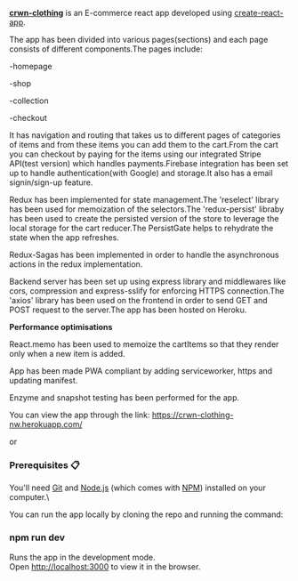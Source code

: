 **[crwn-clothing](https://github.com/pratikrana1998/crwn-clothing)** is an E-commerce react app developed using [create-react-app](https://github.com/facebook/create-react-app).

The app has been divided into various pages(sections) and each page consists of different components.The pages include:

-homepage

-shop

-collection

-checkout

It has navigation and routing that takes us to different pages of categories of items and from these items you can add them to the cart.From the cart you can checkout by paying for the items using our integrated Stripe API(test version) which handles payments.Firebase integration has been set up to handle authentication(with Google) and storage.It also has a email signin/sign-up feature.

Redux has been implemented for state management.The 'reselect' library has been used for memoization of the selectors.The 'redux-persist' libraby has been used to create the persisted version of the store to leverage the local storage for the cart reducer.The PersistGate helps to rehydrate the state when the app refreshes.

Redux-Sagas has been implemented in order to handle the asynchronous actions in the redux implementation.

Backend server has been set up using express library and middlewares like cors, compression and express-sslify for enforcing HTTPS connection.The 'axios' library has been used on the frontend in order to send GET and POST request to the server.The app has been hosted on Heroku.

**Performance optimisations**

React.memo has been used to memoize the cartItems so that they render only when a new item is added.

App has been made PWA compliant by adding serviceworker, https and updating manifest.

Enzyme and snapshot testing has been performed for the app.

You can view the app through the link:
https://crwn-clothing-nw.herokuapp.com/

or 

### Prerequisites 📋

You'll need [Git](https://git-scm.com) and [Node.js](https://nodejs.org/en/download/) (which comes with [NPM](http://npmjs.com)) installed on your computer.\

You can run the app locally by cloning the repo and running the command:

  ### npm run dev
  
  Runs the app in the development mode.<br />
  Open [http://localhost:3000](http://localhost:3000) to view it in the browser.
